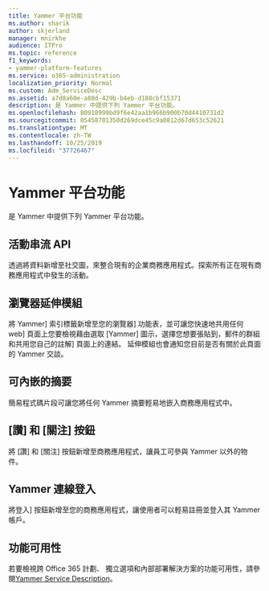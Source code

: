 ```yaml
---
title: Yammer 平台功能
ms.author: sharik
author: skjerland
manager: mnirkhe
audience: ITPro
ms.topic: reference
f1_keywords:
- yammer-platform-features
ms.service: o365-administration
localization_priority: Normal
ms.custom: Adm_ServiceDesc
ms.assetid: a7d8a60e-a80d-429b-b4eb-d188cbf15371
description: 是 Yammer 中提供下列 Yammer 平台功能。
ms.openlocfilehash: 80918999bd9f6e42aa1b966b900b70d4410731d2
ms.sourcegitcommit: 05458701350d269dce45c9a0812d67d653c52621
ms.translationtype: MT
ms.contentlocale: zh-TW
ms.lasthandoff: 10/25/2019
ms.locfileid: "37726467"
---
```

# <a name="yammer-platform-features"></a>Yammer 平台功能

是 Yammer 中提供下列 Yammer 平台功能。
 
## <a name="activity-stream-api"></a>活動串流 API

透過將資料新增至社交圖，來整合現有的企業商務應用程式。探索所有正在現有商務應用程式中發生的活動。
  
## <a name="browser-extension"></a>瀏覽器延伸模組

將 Yammer] 索引標籤新增至您的瀏覽器] 功能表，並可讓您快速地共用任何 web] 頁面上您要檢視藉由選取 [Yammer] 圖示，選擇您想要張貼到，郵件的群組和共用您自己的註解] 頁面上的連結。 延伸模組也會通知您目前是否有關於此頁面的 Yammer 交談。 

## <a name="embeddable-feeds"></a>可內嵌的摘要

簡易程式碼片段可讓您將任何 Yammer 摘要輕易地嵌入商務應用程式中。
  
## <a name="like-and-follow-buttons"></a>[讚] 和 [關注] 按鈕

將 [讚] 和 [關注] 按鈕新增至商務應用程式，讓員工可參與 Yammer 以外的物件。
  
## <a name="yammer-connect-login"></a>Yammer 連線登入

將登入] 按鈕新增至您的商務應用程式，讓使用者可以輕易註冊並登入其 Yammer 帳戶。

## <a name="feature-availability"></a>功能可用性

若要檢視跨 Office 365 計劃、 獨立選項和內部部署解決方案的功能可用性，請參閱[Yammer Service Description](yammer-service-description.md)。
  

